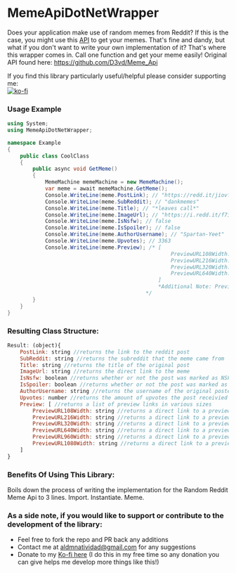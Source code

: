 # MemeApiDotNetWrapper

Does your application make use of random memes from Reddit? If this is the case, you might use this [API](https://github.com/D3vd/Meme_Api) to get your memes. That's fine and dandy, but what if you don't want to write your own implementation of it? That's where this wrapper comes in. Call one function and get your meme easily! Original API found here: https://github.com/D3vd/Meme_Api

If you find this library particularly useful/helpful please consider supporting me:  
[![ko-fi](https://ko-fi.com/img/githubbutton_sm.svg)](https://ko-fi.com/E1E82Y3GS)

### Usage Example

```cs
using System;
using MemeApiDotNetWrapper;

namespace Example
{
    public class CoolClass
    {
        public async void GetMeme()
        {
            MemeMachine memeMachine = new MemeMachine();
            var meme = await memeMachine.GetMeme();
            Console.WriteLine(meme.PostLink); // "https://redd.it/jiovfz"
            Console.WriteLine(meme.SubReddit); // "dankmemes"
            Console.WriteLine(meme.Title); // "*leaves call*"
            Console.WriteLine(meme.ImageUrl); // "https://i.redd.it/f7ibqp1dmiv51.gif"
            Console.WriteLine(meme.IsNsfw); // false
            Console.WriteLine(meme.IsSpoiler); // false
            Console.WriteLine(meme.AuthorUsername); // "Spartan-Yeet"
            Console.WriteLine(meme.Upvotes); // 3363
            Console.WriteLine(meme.Preview); /* [
                                                    PreviewURL108Width: "https://preview.redd.it/f7ibqp1dmiv51.gif?width=108&crop=smart&format=png8&s=02b12609100c14f55c31fe046f413a9415804d62",
                                                    PreviewURL216Width: "https://preview.redd.it/f7ibqp1dmiv51.gif?width=216&crop=smart&format=png8&s=8da35457641a045e88e42a25eca64c14a6759f82",
                                                    PreviewURL320Width: "https://preview.redd.it/f7ibqp1dmiv51.gif?width=320&crop=smart&format=png8&s=f2250b007b8252c7063b8580c2aa72c5741766ae",
                                                    PreviewURL640Width: "https://preview.redd.it/f7ibqp1dmiv51.gif?width=640&crop=smart&format=png8&s=6cd99df5e58c976bc115bd080a1e6afdbd0d71e7"
                                                ]
                                                *Additional Note: Previews go up to 1080 Width, depending on availability.
                                            */
        }
    }
}
```

### Resulting Class Structure:

```javascript
Result: (object){
    PostLink: string //returns the link to the reddit post
    SubReddit: string //returns the subreddit that the meme came from
    Title: string //returns the title of the original post
    ImageUrl: string //returns the direct link to the meme
    IsNsfw: boolean //returns whether or not the post was marked as NSFW on reddit
    IsSpoiler: boolean //returns whether or not the post was marked as a spoiler on reddit
    AuthorUsername: string //returns the username of the original poster
    Upvotes: number //returns the amount of upvotes the post receivied
    Preview: [ //returns a list of preview links in various sizes
        PreviewURL108Width: string //returns a direct link to a preview of the meme with the width of 108 pixels
        PreviewURL216Width: string //returns a direct link to a preview of the meme with the width of 216 pixels
        PreviewURL320Width: string //returns a direct link to a preview of the meme with the width of 320 pixels
        PreviewURL640Width: string //returns a direct link to a preview of the meme with the width of 640 pixels
        PreviewURL960Width: string //returns a direct link to a preview of the meme with the width of 960 pixels
        PreviewURL1080Width: string //returns a direct link to a preview of the meme with the width of 1080 pixels
    ]
}
```

### Benefits Of Using This Library:

Boils down the process of writing the implementation for the Random Reddit Meme Api to 3 lines. Import. Instantiate. Meme.

### As a side note, if you would like to support or contribute to the development of the library:

- Feel free to fork the repo and PR back any additions
- Contact me at aldmnatividad@gmail.com for any suggestions
- Donate to my [Ko-fi here](https://ko-fi.com/liquet) (I do this in my free time so any donation you can give helps me develop more things like this!)
